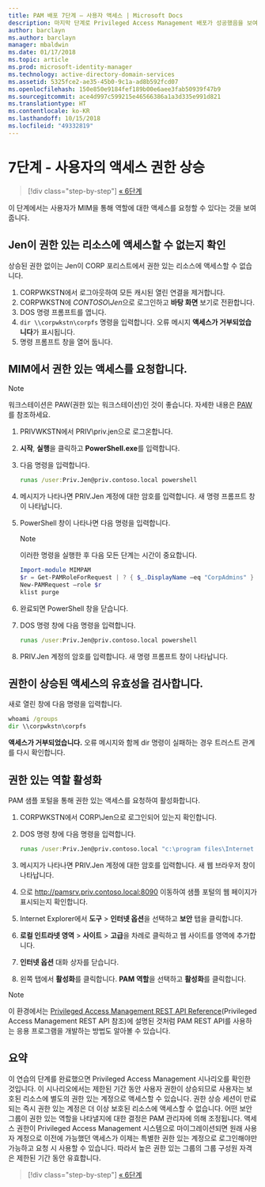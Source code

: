 ```yaml
---
title: PAM 배포 7단계 – 사용자 액세스 | Microsoft Docs
description: 마지막 단계로 Privileged Access Management 배포가 성공했음을 보여 주기 위해 권한 있는 사용자에게 임시 액세스 권한을 부여합니다.
author: barclayn
ms.author: barclayn
manager: mbaldwin
ms.date: 01/17/2018
ms.topic: article
ms.prod: microsoft-identity-manager
ms.technology: active-directory-domain-services
ms.assetid: 5325fce2-ae35-45b0-9c1a-ad8b592fcd07
ms.openlocfilehash: 150e850e9184fef189b00e6aee3fab50939f47b9
ms.sourcegitcommit: ace4d997c599215e46566386a1a3d335e991d821
ms.translationtype: HT
ms.contentlocale: ko-KR
ms.lasthandoff: 10/15/2018
ms.locfileid: "49332819"
---
```

# <a name="step-7--elevate-a-users-access"></a>7단계 - 사용자의 액세스 권한 상승

> [!div class="step-by-step"]
> [« 6단계](step-6-transition-group-to-pam.md)


이 단계에서는 사용자가 MIM을 통해 역할에 대한 액세스를 요청할 수 있다는 것을 보여 줍니다.

## <a name="verify-that-jen-cannot-access-the-privileged-resource"></a>Jen이 권한 있는 리소스에 액세스할 수 없는지 확인

상승된 권한 없이는 Jen이 CORP 포리스트에서 권한 있는 리소스에 액세스할 수 없습니다.

1. CORPWKSTN에서 로그아웃하여 모든 캐시된 열린 연결을 제거합니다.
2. CORPWKSTN에 *CONTOSO\Jen*으로 로그인하고 **바탕 화면** 보기로 전환합니다.
3. DOS 명령 프롬프트를 엽니다.
4. `dir \\corpwkstn\corpfs` 명령을 입력합니다. 오류 메시지 **액세스가 거부되었습니다**가 표시됩니다.
5. 명령 프롬프트 창을 열어 둡니다.

## <a name="request-privileged-access-from-mim"></a>MIM에서 권한 있는 액세스를 요청합니다.

> [!NOTE]
> 워크스테이션은 PAW(권한 있는 워크스테이션)인 것이 좋습니다.  자세한 내용은 [PAW](https://docs.microsoft.com/windows-server/identity/securing-privileged-access/privileged-access-workstations)를 참조하세요.

1. PRIVWKSTN에서 PRIV\priv.jen으로 로그온합니다.
2. **시작**, **실행**을 클릭하고 **PowerShell.exe**를 입력합니다.
3. 다음 명령을 입력합니다.

    ```cmd
    runas /user:Priv.Jen@priv.contoso.local powershell
    ```

2. 메시지가 나타나면 PRIV.Jen 계정에 대한 암호를 입력합니다. 새 명령 프롬프트 창이 나타납니다.
3. PowerShell 창이 나타나면 다음 명령을 입력합니다.

    > [!NOTE]
    > 이러한 명령을 실행한 후 다음 모든 단계는 시간이 중요합니다.

    ```PowerShell
    Import-module MIMPAM
    $r = Get-PAMRoleForRequest | ? { $_.DisplayName –eq "CorpAdmins" }
    New-PAMRequest –role $r
    klist purge
    ```

4. 완료되면 PowerShell 창을 닫습니다.
5. DOS 명령 창에 다음 명령을 입력합니다.

    ```cmd
    runas /user:Priv.Jen@priv.contoso.local powershell
    ```

6. PRIV.Jen 계정의 암호를 입력합니다. 새 명령 프롬프트 창이 나타납니다.

## <a name="validate-the-elevated-access"></a>권한이 상승된 액세스의 유효성을 검사합니다.
새로 열린 창에 다음 명령을 입력합니다.

```cmd
whoami /groups
dir \\corpwkstn\corpfs
```

**액세스가 거부되었습니다.** 오류 메시지와 함께 dir 명령이 실패하는 경우 트러스트 관계를 다시 확인합니다.

## <a name="activate-the-privileged-role"></a>권한 있는 역할 활성화

PAM 샘플 포털을 통해 권한 있는 액세스를 요청하여 활성화합니다.

1. CORPWKSTN에서 CORP\Jen으로 로그인되어 있는지 확인합니다.
2. DOS 명령 창에 다음 명령을 입력합니다.

    ```cmd
    runas /user:Priv.Jen@priv.contoso.local "c:\program files\Internet Explorer\iexplore.exe"
    ```

3. 메시지가 나타나면 PRIV.Jen 계정에 대한 암호를 입력합니다. 새 웹 브라우저 창이 나타납니다.
4. 으로 http://pamsrv.priv.contoso.local:8090 이동하여 샘플 포털의 웹 페이지가 표시되는지 확인합니다.
5. Internet Explorer에서 **도구** > **인터넷 옵션**을 선택하고 **보안** 탭을 클릭합니다.
6. **로컬 인트라넷 영역** > **사이트** > **고급**을 차례로 클릭하고 웹 사이트를 영역에 추가합니다.
7. **인터넷 옵션** 대화 상자를 닫습니다.
8. 왼쪽 탭에서 **활성화**를 클릭합니다. **PAM 역할**을 선택하고 **활성화**를 클릭합니다.

> [!Note]
> 이 환경에서는 [Privileged Access Management REST API Reference](/microsoft-identity-manager/reference/privileged-access-management-rest-api-reference)(Privileged Access Management REST API 참조)에 설명된 것처럼 PAM REST API를 사용하는 응용 프로그램을 개발하는 방법도 알아볼 수 있습니다.

## <a name="summary"></a>요약

이 연습의 단계를 완료했으면 Privileged Access Management 시나리오를 확인한 것입니다. 이 시나리오에서는 제한된 기간 동안 사용자 권한이 상승되므로 사용자는 보호된 리소스에 별도의 권한 있는 계정으로 액세스할 수 있습니다. 권한 상승 세션이 만료되는 즉시 권한 있는 계정은 더 이상 보호된 리소스에 액세스할 수 없습니다. 어떤 보안 그룹이 권한 있는 역할을 나타낼지에 대한 결정은 PAM 관리자에 의해 조정됩니다. 액세스 권한이 Privileged Access Management 시스템으로 마이그레이션되면 원래 사용자 계정으로 이전에 가능했던 액세스가 이제는 특별한 권한 있는 계정으로 로그인해야만 가능하고 요청 시 사용할 수 있습니다. 따라서 높은 권한 있는 그룹의 그룹 구성원 자격은 제한된 기간 동안 유효합니다.

> [!div class="step-by-step"]
> [« 6단계](step-6-transition-group-to-pam.md)
